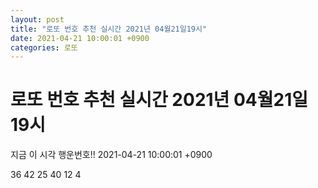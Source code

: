 ```yaml
---
layout: post
title: "로또 번호 추천 실시간 2021년 04월21일19시"
date: 2021-04-21 10:00:01 +0900
categories: 로또
---
```


# 로또 번호 추천 실시간 2021년 04월21일19시

지금 이 시각 행운번호!! 2021-04-21 10:00:01 +0900

 36  42  25  40  12  4 

